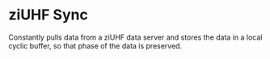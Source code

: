 # ziUHF Sync

Constantly pulls data from a ziUHF data server and stores the data
in a local cyclic buffer, so that phase of the data is preserved.